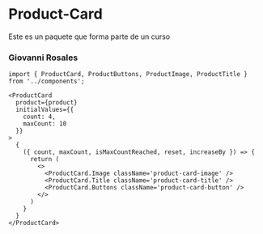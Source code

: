 # Product-Card

Este es un paquete que forma parte de un curso

### Giovanni Rosales
```
import { ProductCard, ProductButtons, ProductImage, ProductTitle } from '../components';
```


```
<ProductCard
  product={product}
  initialValues={{
    count: 4,
    maxCount: 10
  }}
>
  {
    ({ count, maxCount, isMaxCountReached, reset, increaseBy }) => {
      return (
        <>
          <ProductCard.Image className='product-card-image' />
          <ProductCard.Title className='product-card-title' />
          <ProductCard.Buttons className='product-card-button' />
        </>
      )
    }
  }
</ProductCard>
```